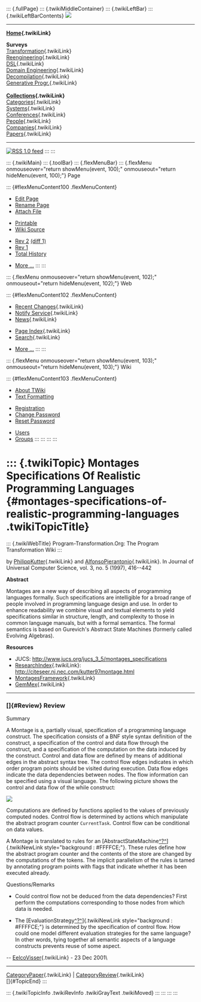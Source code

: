 ::: {.fullPage}
::: {.twikiMiddleContainer}
::: {.twikiLeftBar}
::: {.twikiLeftBarContents}
![](../pub/transformation.gif)

------------------------------------------------------------------------

**[Home](WebHome){.twikiLink}**

**Surveys**\
[Transformation](ProgramTransformation){.twikiLink}\
[Reengineering](ReengineeringWiki){.twikiLink}\
[DSL](DomainSpecificLanguages){.twikiLink}\
[Domain Engineering](DomainEngineering){.twikiLink}\
[Decompilation](DeCompilation){.twikiLink}\
[Generative Progr.](GenerativeProgrammingWiki){.twikiLink}\
\
**[Collections](CategoryCollection){.twikiLink}**\
[Categories](CategoryCategory){.twikiLink}\
[Systems](TransformationSystems){.twikiLink}\
[Conferences](TransformationConferences){.twikiLink}\
[People](TransformationPeople){.twikiLink}\
[Companies](TransformationCompanies){.twikiLink}\
[Papers](CategoryPaper){.twikiLink}

------------------------------------------------------------------------

[![](../pub/rss.gif "RSS 1.0 feed")](WebRss@skin=rss)
:::
:::

::: {.twikiMain}
::: {.toolBar}
::: {.flexMenuBar}
::: {.flexMenu onmouseover="return showMenu(event, 100);" onmouseout="return hideMenu(event, 100);"}
Page

::: {#flexMenuContent100 .flexMenuContent}
-   [Edit
    Page](http://www.program-transformation.org/edit/Transform/MontagesSpecificationsOfRealisticProgrammingLanguages?t=1536826402)
-   [Rename
    Page](http://www.program-transformation.org/rename/Transform/MontagesSpecificationsOfRealisticProgrammingLanguages)
-   [Attach
    File](http://www.program-transformation.org/attach/Transform/MontagesSpecificationsOfRealisticProgrammingLanguages)

<!-- -->

-   [Printable](http://www.program-transformation.org/view/Transform/MontagesSpecificationsOfRealisticProgrammingLanguages?skin=print.pattern)
-   [Wiki
    Source](http://www.program-transformation.org/view/Transform/MontagesSpecificationsOfRealisticProgrammingLanguages?skin=text&raw=on&contenttype=text/plain)

<!-- -->

-   [Rev
    2](http://www.program-transformation.org/view/Transform/MontagesSpecificationsOfRealisticProgrammingLanguages?rev=1.2)
    [(diff 1)](http://www.program-transformation.org/rdiff/Transform/MontagesSpecificationsOfRealisticProgrammingLanguages?rev1=1.2&rev2=1.1)
-   [Rev
    1](http://www.program-transformation.org/view/Transform/MontagesSpecificationsOfRealisticProgrammingLanguages?rev=1.1)
-   [Total
    History](http://www.program-transformation.org/rdiff/Transform/MontagesSpecificationsOfRealisticProgrammingLanguages)

<!-- -->

-   [More
    \...](http://www.program-transformation.org/oops/Transform/MontagesSpecificationsOfRealisticProgrammingLanguages?template=oopsmore&param1=1.2&param2=1.2)
:::
:::

::: {.flexMenu onmouseover="return showMenu(event, 102);" onmouseout="return hideMenu(event, 102);"}
Web

::: {#flexMenuContent102 .flexMenuContent}
-   [Recent Changes](WebChanges){.twikiLink}
-   [Notify Service](WebNotify){.twikiLink}
-   [News](WebNews){.twikiLink}

<!-- -->

-   [Page Index](WebIndex){.twikiLink}
-   [Search](WebSearch){.twikiLink}

<!-- -->

-   [More
    \...](http://www.program-transformation.org/oops/Transform/MontagesSpecificationsOfRealisticProgrammingLanguages?template=oopsmore&param1=1.2&param2=1.2)
:::
:::

::: {.flexMenu onmouseover="return showMenu(event, 103);" onmouseout="return hideMenu(event, 103);"}
Wiki

::: {#flexMenuContent103 .flexMenuContent}
-   [About
    TWiki](http://www.program-transformation.org/view/TWiki/WebHome)
-   [Text
    Formatting](http://www.program-transformation.org/view/TWiki/TextFormattingRules)

<!-- -->

-   [Registration](http://www.program-transformation.org/view/TWiki/TWikiRegistration)
-   [Change
    Password](http://www.program-transformation.org/view/TWiki/ChangePassword)
-   [Reset
    Password](http://www.program-transformation.org/view/TWiki/ResetPassword)

<!-- -->

-   [Users](http://www.program-transformation.org/view/Main/TWikiUsers)
-   [Groups](http://www.program-transformation.org/view/Main/TWikiGroups)
:::
:::
:::
:::

::: {.twikiTopic}
Montages Specifications Of Realistic Programming Languages {#montages-specifications-of-realistic-programming-languages .twikiTopicTitle}
==========================================================

::: {.twikiWebTitle}
Program-Transformation.Org: The Program Transformation Wiki
:::

by [PhilippKutter](PhilippKutter){.twikiLink} and
[AlfonsoPierantonio](AlfonsoPierantonio){.twikiLink}. In Journal of
Universal Computer Science, vol. 3, no. 5 (1997), 416\--442

**Abstract**

Montages are a new way of describing all aspects of programming
languages formally. Such specifications are intelligible for a broad
range of people involved in programming language design and use. In
order to enhance readability we combine visual and textual elements to
yield specifications similar in structure, length, and complexity to
those in common language manuals, but with a formal semantics. The
formal semantics is based on Gurevich\'s Abstract State Machines
(formerly called Evolving Algebras).

**Resources**

-   JUCS: <http://www.jucs.org/jucs_3_5/montages_specifications>
-   [ResearchIndex](ResearchIndex){.twikiLink}:
    <http://citeseer.nj.nec.com/kutter97montage.html>
-   [MontagesFramework](MontagesFramework){.twikiLink}
-   [GemMex](GemMex){.twikiLink}

------------------------------------------------------------------------

### []{#Review} Review

Summary

A Montage is a, partially visual, specification of a programming
language construct. The specification consists of a BNF style syntax
definition of the construct, a specification of the control and data
flow through the construct, and a specification of the computation on
the data induced by the construct. Control and data flow are defined by
means of additional edges in the abstract syntax tree. The control flow
edges indicates in which order program points should be visited during
execution. Data flow edges indicate the data dependencies between nodes.
The flow information can be specified using a visual language. The
following picture shows the control and data flow of the while
construct:

![](http://www.tik.ee.ethz.ch/~montages/WhileStmentGraph.xbm)

Computations are defined by functions applied to the values of
previously computed nodes. Control flow is determined by actions which
manipulate the abstract program counter `CurrentTask`. Control flow can
be conditional on data values.

A Montage is translated to rules for an
[AbstractStateMachine[^?^](http://www.program-transformation.org/edit/Transform/AbstractStateMachine?topicparent=Transform.MontagesSpecificationsOfRealisticProgrammingLanguages)]{.twikiNewLink
style="background : #FFFFCE;"}. These rules define how the abstract
program counter and the contents of the store are changed by the
computations of the tokens. The implicit parallelism of the rules is
tamed by annotating program points with flags that indicate whether it
has been executed already.

Questions/Remarks

-   Could control flow not be deduced from the data dependencies? First
    perform the computations corresponding to those nodes from which
    data is needed.

<!-- -->

-   The
    [EvaluationStrategy[^?^](http://www.program-transformation.org/edit/Transform/EvaluationStrategy?topicparent=Transform.MontagesSpecificationsOfRealisticProgrammingLanguages)]{.twikiNewLink
    style="background : #FFFFCE;"} is determined by the specification of
    control flow. How could one model different evaluation strategies
    for the same language? In other words, tying together all semantic
    aspects of a language constructs prevents reuse of some aspect.

\-- [EelcoVisser](../Main/EelcoVisser){.twikiLink} - 23 Dec 2001\

------------------------------------------------------------------------

[CategoryPaper](CategoryPaper){.twikiLink} \|
[CategoryReview](CategoryReview){.twikiLink}\
[]{#TopicEnd}
:::

::: {.twikiTopicInfo .twikiRevInfo .twikiGrayText .twikiMoved}
:::
:::
:::
:::

